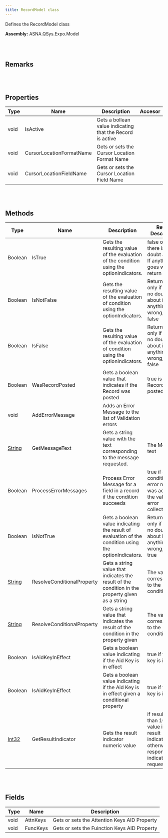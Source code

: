 ```yaml
---
title: RecordModel class
---
```


Defines the RecordModel class

**Assembly:** ASNA.QSys.Expo.Model

<br>
<br>

## Remarks

<br>
<br>

## Properties

| Type | Name | Description | Accesor
| --- | --- | --- | --- 
| void | IsActive | Gets a bollean value indicating that the Record is active | 
| void | CursorLocationFormatName | Gets or sets the Cursor Location Format Name | 
| void | CursorLocationFieldName | Gets or sets the Cursor Location Field Name | 

<br>
<br>

## Methods

| Type | Name | Description | Return Description 
| --- | --- | --- | --- 
| Boolean | IsTrue | Gets the resulting value of the evaluation of the condition using the optionIndicators. | false only if there is no doubt about it. If anything goes wrong, return true
| Boolean | IsNotFalse | Gets the resulting value of the evaluation of condition using the optionIndicators. | Return true only if there is no doubt about it. If anything goes wrong, return false
| Boolean | IsFalse | Gets the resulting value of the evaluation of condition using the optionIndicators. | Return true only if there is no doubt about it. If anything goes wrong, return false
| Boolean | WasRecordPosted | Gets a boolean value that indicates if the Record was posted | true is the Record was posted
| void | AddErrorMessage | Adds an Error Message to the list of Validation errors | 
| [String](https://docs.microsoft.com/en-us/dotnet/api/system.string?view=net-5.0) | GetMessageText | Gets a string value with the text corresponding to the message requested. | The Message text
| Boolean | ProcessErrorMessages | Process Error Message for a field in a record if the condition succeeds | true if error condition and error message was added to the validation error collection
| Boolean | IsNotTrue | Gets a boolean value indicating the result of evaluation of the condition using the optionIndicators. | Return false only if there is no doubt about it. If anything goes wrong, return true
| [String](https://docs.microsoft.com/en-us/dotnet/api/system.string?view=net-5.0) | ResolveConditionalProperty | Gets a string value that indicates the result of the condition in the property given as a string | The value corresponding to the condition
| [String](https://docs.microsoft.com/en-us/dotnet/api/system.string?view=net-5.0) | ResolveConditionalProperty | Gets a string value that indicates the result of the condition in the property given | The value corresponding to the condition
| Boolean | IsAidKeyInEffect | Gets a boolean value indicating if the Aid Key is in effect | true if the Aid key is in effect
| Boolean | IsAidKeyInEffect | Gets a boolean value indicating if the Aid Key is in effect given a conditional property | true if the Aid key is in effect
| [Int32](https://docs.microsoft.com/en-us/dotnet/api/system.int32?view=net-5.0) | GetResultIndicator | Gets the result indicator numeric value | if result less than 100, the value is the result indicator, otherwise no response indicator was requested

<br>
<br>

## Fields

| Type | Name | Description
| --- | --- | --- 
| void | AttnKeys | Gets or sets the Attention Keys AID Property
| void | FuncKeys | Gets or sets the Fuinction Keys AID Property

<br>
<br>

